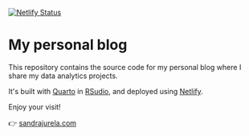 [![Netlify Status](https://api.netlify.com/api/v1/badges/886d9b27-fe9c-4e27-be9c-9f87f1aeff93/deploy-status)](https://app.netlify.com/sites/sandrajurela/deploys)

# My personal blog

This repository contains the source code for my personal blog where I share my data analytics projects.

It's built with [Quarto](https://quarto.org/) in [RSudio](https://posit.co/), and deployed using [Netlify](https://www.netlify.com/).

Enjoy your visit!

:point_right: [sandrajurela.com](https://sandrajurela.com/)
